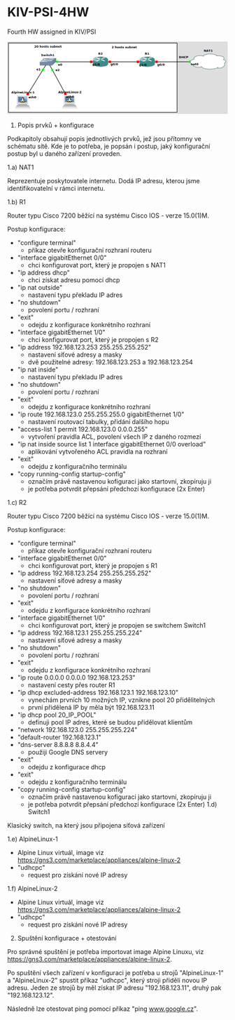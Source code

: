 # KIV-PSI-4HW
Fourth HW assigned in KIV/PSI

![Alt text](./whole_sys_architecture.png "Architektura systému - diagram")

1) Popis prvků + konfigurace

Podkapitoly obsahují popis jednotlivých prvků, jež jsou přítomny ve schématu sítě. Kde je to potřeba, je popsán i postup, jaký konfigurační postup byl u daného zařízení proveden.

1.a) NAT1

Reprezentuje poskytovatele internetu. Dodá IP adresu, kterou jsme identifikovatelní v rámci internetu.

1.b) R1

Router typu Cisco 7200 běžící na systému Cisco IOS - verze 15.0(1)M.

Postup konfigurace:
- "configure terminal"
  - příkaz otevře konfigurační rozhraní routeru
- "interface gigabitEthernet 0/0"
  - chci konfigurovat port, který je propojen s NAT1
- "ip address dhcp"
  - chci získat adresu pomocí dhcp
- "ip nat outside"
  - nastavení typu překladu IP adres
- "no shutdown"
  - povolení portu / rozhraní
- "exit"
  - odejdu z konfigurace konkrétního rozhraní  
- "interface gigabitEthernet 1/0"
  - chci konfigurovat port, který je propojen s R2
- "ip address 192.168.123.253 255.255.255.252"
  - nastavení síťové adresy a masky
  - dvě použitelné adresy: 192.168.123.253 a 192.168.123.254
- "ip nat inside"
  - nastavení typu překladu IP adres
- "no shutdown"
  - povolení portu / rozhraní
- "exit"
  - odejdu z konfigurace konkrétního rozhraní 
- "ip route 192.168.123.0 255.255.255.0 gigabitEthernet 1/0"
  - nastavení routovací tabulky, přidání dalšího hopu
- "access-list 1 permit 192.168.123.0 0.0.0.255"
  - vytvoření pravidla ACL, povolení všech IP z daného rozmezí
- "ip nat inside source list 1 interface gigabitEthernet 0/0 overload"
  - aplikování vytvořeného ACL pravidla na rozhraní 
- "exit"
  - odejdu z konfiguračního terminálu
- "copy running-config startup-config"
  - označím právě nastavenou kofiguraci jako startovní, zkopíruju ji
  - je potřeba potvrdit přepsání předchozí konfigurace (2x Enter)

1.c) R2

Router typu Cisco 7200 běžící na systému Cisco IOS - verze 15.0(1)M.

Postup konfigurace:
- "configure terminal"
  - příkaz otevře konfigurační rozhraní routeru
- "interface gigabitEthernet 0/0"
  - chci konfigurovat port, který je propojen s R1
- "ip address 192.168.123.254 255.255.255.252"
  - nastavení síťové adresy a masky
- "no shutdown"
  - povolení portu / rozhraní
- "exit"
  - odejdu z konfigurace konkrétního rozhraní 
- "interface gigabitEthernet 1/0"
  - chci konfigurovat port, který je propojen se switchem Switch1
- "ip address 192.168.123.1 255.255.255.224"
  - nastavení síťové adresy a masky
- "no shutdown"
  - povolení portu / rozhraní
- "exit"
  - odejdu z konfigurace konkrétního rozhraní
- "ip route 0.0.0.0 0.0.0.0 192.168.123.253"
  - nastavení cesty přes router R1
- "ip dhcp excluded-address 192.168.123.1 192.168.123.10"
  - vynechám prvních 10 možných IP, vznikne pool 20 přidělitelných
  - první přidělená IP by měla být 192.168.123.11
- "ip dhcp pool 20_IP_POOL"
  - definuji pool IP adres, které se budou přidělovat klientům
- "network 192.168.123.0 255.255.255.224"
- "default-router 192.168.123.1"
- "dns-server 8.8.8.8 8.8.4.4"
  - použiji Google DNS servery
- "exit"
  - odejdu z konfigurace dhcp
- "exit"
  - odejdu z konfiguračního terminálu
- "copy running-config startup-config"
  - označím právě nastavenou kofiguraci jako startovní, zkopíruju ji
  - je potřeba potvrdit přepsání předchozí konfigurace (2x Enter)
1.d) Switch1

Klasický switch, na který jsou připojena síťová zařízení

1.e) AlpineLinux-1
- Alpine Linux virtuál, image viz https://gns3.com/marketplace/appliances/alpine-linux-2
- "udhcpc"
  - request pro získání nové IP adresy 

1.f) AlpineLinux-2
- Alpine Linux virtuál, image viz https://gns3.com/marketplace/appliances/alpine-linux-2
- "udhcpc"
  - request pro získání nové IP adresy

2) Spuštění konfigurace + otestování

Pro správné spuštění je potřeba importovat image Alpine Linuxu, viz https://gns3.com/marketplace/appliances/alpine-linux-2.

Po spuštění všech zařízení v konfiguraci je potřeba u strojů "AlpineLinux-1" a "AlpineLinux-2" spustit příkaz "udhcpc", který stroji přidělí novou IP adresu. Jeden ze strojů by měl získat IP adresu "192.168.123.11", druhý pak "192.168.123.12".

Následně lze otestovat ping pomocí příkaz "ping www.google.cz".
